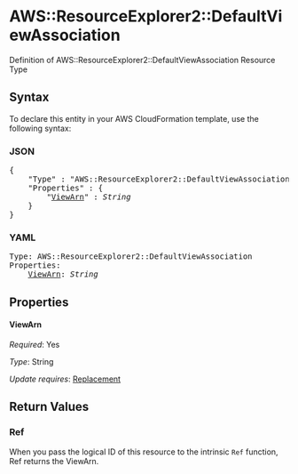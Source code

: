 # AWS::ResourceExplorer2::DefaultViewAssociation

Definition of AWS::ResourceExplorer2::DefaultViewAssociation Resource Type

## Syntax

To declare this entity in your AWS CloudFormation template, use the following syntax:

### JSON

<pre>
{
    "Type" : "AWS::ResourceExplorer2::DefaultViewAssociation",
    "Properties" : {
        "<a href="#viewarn" title="ViewArn">ViewArn</a>" : <i>String</i>
    }
}
</pre>

### YAML

<pre>
Type: AWS::ResourceExplorer2::DefaultViewAssociation
Properties:
    <a href="#viewarn" title="ViewArn">ViewArn</a>: <i>String</i>
</pre>

## Properties

#### ViewArn

_Required_: Yes

_Type_: String

_Update requires_: [Replacement](https://docs.aws.amazon.com/AWSCloudFormation/latest/UserGuide/using-cfn-updating-stacks-update-behaviors.html#update-replacement)

## Return Values

### Ref

When you pass the logical ID of this resource to the intrinsic `Ref` function, Ref returns the ViewArn.
